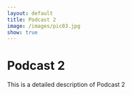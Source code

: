 ```yaml
---
layout: default
title: Podcast 2
image: /images/pic03.jpg
show: true
---
```


# Podcast 2

This is a detailed description of Podcast 2